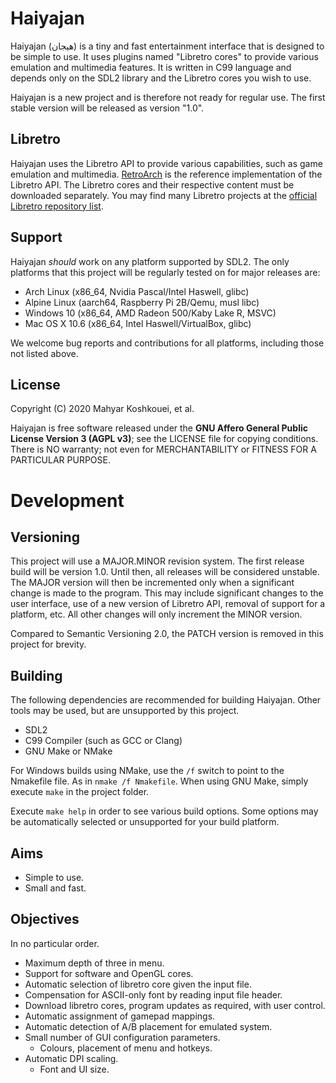 # Haiyajan
Haiyajan (هیجان) is a tiny and fast entertainment interface that is designed to
be simple to use. It uses plugins named "Libretro cores" to provide various
emulation and multimedia features. It is written in C99 language and depends
only on the SDL2 library and the Libretro cores you wish to use.

Haiyajan is a new project and is therefore not ready for regular use. The first
stable version will be released as version "1.0".

## Libretro
Haiyajan uses the Libretro API to provide various capabilities, such as game
emulation and multimedia. [RetroArch](https://github.com/libretro/RetroArch) is
the reference implementation of the Libretro API. The Libretro cores and their
respective content must be downloaded separately. You may find many Libretro
projects at the [official Libretro repository list](https://github.com/libretro/).

## Support
Haiyajan *should* work on any platform supported by SDL2. The only
platforms that this project will be regularly tested on for major releases are:

- Arch Linux (x86_64, Nvidia Pascal/Intel Haswell, glibc)
- Alpine Linux (aarch64, Raspberry Pi 2B/Qemu, musl libc)
- Windows 10 (x86_64, AMD Radeon 500/Kaby Lake R, MSVC)
- Mac OS X 10.6 (x86_64, Intel Haswell/VirtualBox, glibc)

We welcome bug reports and contributions for all platforms, including those not
listed above.

## License
Copyright (C) 2020 Mahyar Koshkouei, et al.

Haiyajan is free software released under the **GNU Affero General Public
License Version 3 (AGPL v3)**; see the LICENSE file for copying conditions.
There is NO warranty; not even for MERCHANTABILITY or FITNESS FOR A
PARTICULAR PURPOSE.

# Development

## Versioning
This project will use a MAJOR.MINOR revision system. The first release build
will be version 1.0. Until then, all releases will be considered unstable.
The MAJOR version will then be incremented only when a significant change is
made to the program. This may include significant changes to the user interface,
use of a new version of Libretro API, removal of support for a platform, etc.
All other changes will only increment the MINOR version.

Compared to Semantic Versioning 2.0, the PATCH version is removed in this
project for brevity.

## Building
The following dependencies are recommended for building Haiyajan. Other tools
may be used, but are unsupported by this project.
- SDL2
- C99 Compiler (such as GCC or Clang)
- GNU Make or NMake

For Windows builds using NMake, use the `/f` switch to point to the Nmakefile
file. As in `nmake /f Nmakefile`.
When using GNU Make, simply execute `make` in the project folder.

Execute `make help` in order to see various build options. Some options may be
automatically selected or unsupported for your build platform.

## Aims
- Simple to use.
- Small and fast.

## Objectives
In no particular order.

- Maximum depth of three in menu.
- Support for software and OpenGL cores.
- Automatic selection of libretro core given the input file.
- Compensation for ASCII-only font by reading input file header.
- Download libretro cores, program updates as required, with user control.
- Automatic assignment of gamepad mappings.
- Automatic detection of A/B placement for emulated system.
- Small number of GUI configuration parameters.
  - Colours, placement of menu and hotkeys.
- Automatic DPI scaling.
  - Font and UI size.
